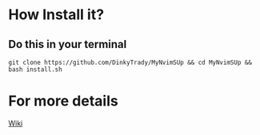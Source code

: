 # How Install it?
## Do this in your terminal 
```git 
git clone https://github.com/DinkyTrady/MyNvimSUp && cd MyNvimSUp && bash install.sh
```
# For more details
[Wiki](https://github.com/DinkyTrady/MyNvimSUp/wiki)
